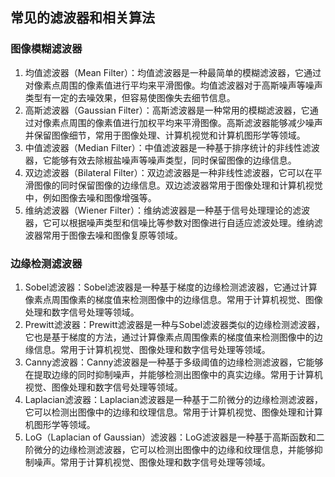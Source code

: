 ## 常见的滤波器和相关算法
### 图像模糊滤波器
1. 均值滤波器（Mean Filter）：均值滤波器是一种最简单的模糊滤波器，它通过对像素点周围的像素值进行平均来平滑图像。均值滤波器对于高斯噪声等噪声类型有一定的去噪效果，但容易使图像失去细节信息。
2. 高斯滤波器（Gaussian Filter）：高斯滤波器是一种常用的模糊滤波器，它通过对像素点周围的像素值进行加权平均来平滑图像。高斯滤波器能够减少噪声并保留图像细节，常用于图像处理、计算机视觉和计算机图形学等领域。
3. 中值滤波器（Median Filter）：中值滤波器是一种基于排序统计的非线性滤波器，它能够有效去除椒盐噪声等噪声类型，同时保留图像的边缘信息。
4. 双边滤波器（Bilateral Filter）：双边滤波器是一种非线性滤波器，它可以在平滑图像的同时保留图像的边缘信息。双边滤波器常用于图像处理和计算机视觉中，例如图像去噪和图像增强等。
5. 维纳滤波器（Wiener Filter）：维纳滤波器是一种基于信号处理理论的滤波器，它可以根据噪声类型和信噪比等参数对图像进行自适应滤波处理。维纳滤波器常用于图像去噪和图像复原等领域。

### 边缘检测滤波器
1. Sobel滤波器：Sobel滤波器是一种基于梯度的边缘检测滤波器，它通过计算像素点周围像素的梯度值来检测图像中的边缘信息。常用于计算机视觉、图像处理和数字信号处理等领域。
2. Prewitt滤波器：Prewitt滤波器是一种与Sobel滤波器类似的边缘检测滤波器，它也是基于梯度的方法，通过计算像素点周围像素的梯度值来检测图像中的边缘信息。常用于计算机视觉、图像处理和数字信号处理等领域。
3. Canny滤波器：Canny滤波器是一种基于多级阈值的边缘检测滤波器，它能够在提取边缘的同时抑制噪声，并能够检测出图像中的真实边缘。常用于计算机视觉、图像处理和数字信号处理等领域。
4. Laplacian滤波器：Laplacian滤波器是一种基于二阶微分的边缘检测滤波器，它可以检测出图像中的边缘和纹理信息。常用于计算机视觉、图像处理和计算机图形学等领域。
5. LoG（Laplacian of Gaussian）滤波器：LoG滤波器是一种基于高斯函数和二阶微分的边缘检测滤波器，它可以检测出图像中的边缘和纹理信息，并能够抑制噪声。常用于计算机视觉、图像处理和数字信号处理等领域。
